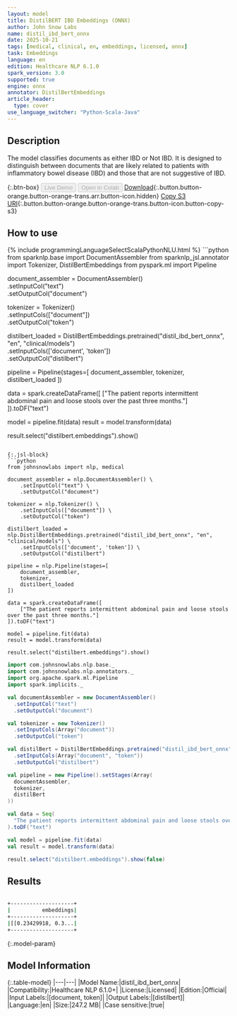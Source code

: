 ```yaml
---
layout: model
title: DistilBERT IBD Embeddings (ONNX)
author: John Snow Labs
name: distil_ibd_bert_onnx
date: 2025-10-21
tags: [medical, clinical, en, embeddings, licensed, onnx]
task: Embeddings
language: en
edition: Healthcare NLP 6.1.0
spark_version: 3.0
supported: true
engine: onnx
annotator: DistilBertEmbeddings
article_header:
  type: cover
use_language_switcher: "Python-Scala-Java"
---
```


## Description

The model classifies documents as either IBD or Not IBD. It is designed to distinguish between documents that are likely related to patients with inflammatory bowel disease (IBD) and those that are not suggestive of IBD.

{:.btn-box}
<button class="button button-orange" disabled>Live Demo</button>
<button class="button button-orange" disabled>Open in Colab</button>
[Download](https://s3.amazonaws.com/auxdata.johnsnowlabs.com/clinical/models/distil_ibd_bert_onnx_en_6.1.0_3.0_1761068463785.zip){:.button.button-orange.button-orange-trans.arr.button-icon.hidden}
[Copy S3 URI](s3://auxdata.johnsnowlabs.com/clinical/models/distil_ibd_bert_onnx_en_6.1.0_3.0_1761068463785.zip){:.button.button-orange.button-orange-trans.button-icon.button-copy-s3}

## How to use



<div class="tabs-box" markdown="1">
{% include programmingLanguageSelectScalaPythonNLU.html %}
```python
from sparknlp.base import DocumentAssembler
from sparknlp_jsl.annotator import Tokenizer, DistilBertEmbeddings
from pyspark.ml import Pipeline

document_assembler = DocumentAssembler() \
    .setInputCol("text") \
    .setOutputCol("document")

tokenizer = Tokenizer() \
    .setInputCols(["document"]) \
    .setOutputCol("token")

distilbert_loaded = DistilBertEmbeddings.pretrained("distil_ibd_bert_onnx", "en", "clinical/models") \
    .setInputCols(['document', 'token']) \
    .setOutputCol("distilbert")

pipeline = Pipeline(stages=[
    document_assembler,
    tokenizer,
    distilbert_loaded
])

data = spark.createDataFrame([
    ["The patient reports intermittent abdominal pain and loose stools over the past three months."]
]).toDF("text")

model = pipeline.fit(data)
result = model.transform(data)

result.select("distilbert.embeddings").show()

```

{:.jsl-block}
```python
from johnsnowlabs import nlp, medical

document_assembler = nlp.DocumentAssembler() \
    .setInputCol("text") \
    .setOutputCol("document")

tokenizer = nlp.Tokenizer() \
    .setInputCols(["document"]) \
    .setOutputCol("token")

distilbert_loaded = nlp.DistilBertEmbeddings.pretrained("distil_ibd_bert_onnx", "en", "clinical/models") \
    .setInputCols(['document', 'token']) \
    .setOutputCol("distilbert")

pipeline = nlp.Pipeline(stages=[
    document_assembler,
    tokenizer,
    distilbert_loaded
])

data = spark.createDataFrame([
    ["The patient reports intermittent abdominal pain and loose stools over the past three months."]
]).toDF("text")

model = pipeline.fit(data)
result = model.transform(data)

result.select("distilbert.embeddings").show()

```
```scala
import com.johnsnowlabs.nlp.base._
import com.johnsnowlabs.nlp.annotators._
import org.apache.spark.ml.Pipeline
import spark.implicits._

val documentAssembler = new DocumentAssembler()
  .setInputCol("text")
  .setOutputCol("document")

val tokenizer = new Tokenizer()
  .setInputCols(Array("document"))
  .setOutputCol("token")

val distilBert = DistilBertEmbeddings.pretrained("distil_ibd_bert_onnx", "en", "clinical/models")
  .setInputCols(Array("document", "token"))
  .setOutputCol("distilbert")

val pipeline = new Pipeline().setStages(Array(
  documentAssembler,
  tokenizer,
  distilBert
))

val data = Seq(
  "The patient reports intermittent abdominal pain and loose stools over the past three months."
).toDF("text")

val model = pipeline.fit(data)
val result = model.transform(data)

result.select("distilbert.embeddings").show(false)

```
</div>

## Results

```bash

+--------------------+
|          embeddings|
+--------------------+
|[[0.23429918, 0.3...|
+--------------------+

```

{:.model-param}
## Model Information

{:.table-model}
|---|---|
|Model Name:|distil_ibd_bert_onnx|
|Compatibility:|Healthcare NLP 6.1.0+|
|License:|Licensed|
|Edition:|Official|
|Input Labels:|[document, token]|
|Output Labels:|[distilbert]|
|Language:|en|
|Size:|247.2 MB|
|Case sensitive:|true|